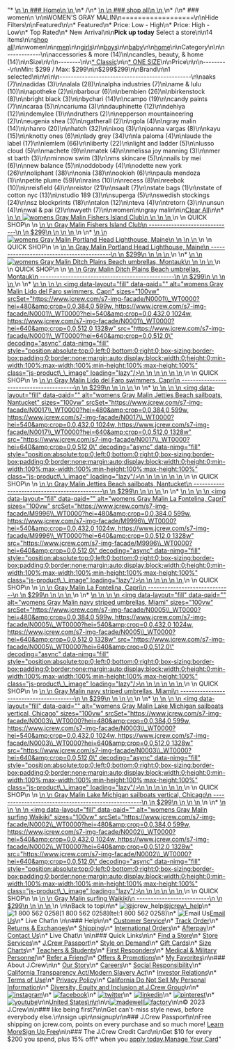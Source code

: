 "*   [\n    \n    ### Home\n    \n    ](/)\n*   /\n*   [\n    \n    ### shop all\n    \n    ](/all)\n*   /\n*   ### women\n    \n\nWOMEN'S GRAY MALIN\n==================\n\nHide Filters\n\nFeatured\n\n*   Featured\n*   Price: Low - High\n*   Price: High - Low\n*   Top Rated\n*   New Arrival\n\n**Pick up today** Select a store\n\n14 items\n\n[shop all](/all/?crawl=no)\n\nwomen\n\n[men](/all/mens?crawl=no)\n\n[girls](/all/girls?crawl=no)\n\n[boys](/all/boys?crawl=no)\n\n[baby](/all/baby?crawl=no)\n\n[home](/all/home?crawl=no)\n\nCategory\n\n\n------------\n\n[](/all/womens?sub-categories=womens-shopall-accessoriesAndMore&brand=GRAY%20MALIN&crawl=no)accessories & more (14)\n\n[](/all/womens?sub-categories=womens-shopall-home&brand=GRAY%20MALIN&crawl=no)candles, beauty, & home (14)\n\nSize\n\n\n--------\n\n[*   Classic](/all/womens?brand=GRAY%20MALIN&crawl=no&fit=Classic)\n\n[*   ONE SIZE](/all/womens?brand=GRAY%20MALIN&crawl=no&size=ONE%20SIZE)\n\nPrice\n\n\n---------\n\nMin: $299 / Max: $299\n\n$299$299\n\nBrand\n\n1 selected[](/all/womens?crawl=no)\n\n\n\n\n-----------------------------------------------\n\n[](/all/womens?brand=AAKS,GRAY%20MALIN&crawl=no)aaks (7)\n\n[](/all/womens?brand=ADIDAS,GRAY%20MALIN&crawl=no)adidas (3)\n\n[](/all/womens?brand=ALALA,GRAY%20MALIN&crawl=no)alala (28)\n\n[](/all/womens?brand=ALPHA%20INDUSTRIES,GRAY%20MALIN&crawl=no)alpha industries (7)\n\n[](/all/womens?brand=AME%20%26%20LULU,GRAY%20MALIN&crawl=no)ame & lulu (10)\n\n[](/all/womens?brand=APOTHEKE,GRAY%20MALIN&crawl=no)apotheke (2)\n\n[](/all/womens?brand=BARBOUR,GRAY%20MALIN&crawl=no)barbour (6)\n\n[](/all/womens?brand=BEMBIEN,GRAY%20MALIN&crawl=no)bembien (26)\n\n[](/all/womens?brand=Birkenstock,GRAY%20MALIN&crawl=no)birkenstock (8)\n\n[](/all/womens?brand=BRIGHT%20BLACK,GRAY%20MALIN&crawl=no)bright black (3)\n\n[](/all/womens?brand=BYCHARI,GRAY%20MALIN&crawl=no)bychari (14)\n\n[](/all/womens?brand=CAMPO,GRAY%20MALIN&crawl=no)campo (19)\n\n[](/all/womens?brand=CANDY%20PAINTS,GRAY%20MALIN&crawl=no)candy paints (7)\n\n[](/all/womens?brand=CARAA,GRAY%20MALIN&crawl=no)caraa (5)\n\n[](/all/womens?brand=CARIUMA,GRAY%20MALIN&crawl=no)cariuma (3)\n\n[](/all/womens?brand=DAUPHINETTE,GRAY%20MALIN&crawl=no)dauphinette (12)\n\n[](/all/womens?brand=DEHIYA,GRAY%20MALIN&crawl=no)dehiya (12)\n\n[](/all/womens?brand=DEMYLEE,GRAY%20MALIN&crawl=no)demylee (1)\n\n[](/all/womens?brand=DRUTHERS,GRAY%20MALIN&crawl=no)druthers (2)\n\n[](/all/womens?brand=EPPERSON%20MOUNTAINEERING,GRAY%20MALIN&crawl=no)epperson mountaineering (2)\n\n[](/all/womens?brand=EUGENIA%20SHEA,GRAY%20MALIN&crawl=no)eugenia shea (3)\n\n[](/all/womens?brand=GATHERALL,GRAY%20MALIN&crawl=no)gatherall (2)\n\n[](/all/womens?brand=GOLA,GRAY%20MALIN&crawl=no)gola (4)\n\n[](/all/womens?crawl=no)gray malin (14)\n\n[](/all/womens?brand=GRAY%20MALIN,HANRO&crawl=no)hanro (20)\n\n[](/all/womens?brand=GRAY%20MALIN,HATCH&crawl=no)hatch (32)\n\n[](/all/womens?brand=GRAY%20MALIN,IXOQ&crawl=no)ixoq (3)\n\n[](/all/womens?brand=GRAY%20MALIN,JOANNA%20VARGAS&crawl=no)joanna vargas (8)\n\n[](/all/womens?brand=GRAY%20MALIN,KAYU&crawl=no)kayu (15)\n\n[](/all/womens?brand=GRAY%20MALIN,KNOTTY%20ONES&crawl=no)knotty ones (6)\n\n[](/all/womens?brand=GRAY%20MALIN,LADY%20GREY&crawl=no)lady grey (34)\n\n[](/all/womens?brand=GRAY%20MALIN,LA%20PALOMA&crawl=no)la paloma (4)\n\n[](/all/womens?brand=GRAY%20MALIN,LAUDE%20THE%20LABEL&crawl=no)laude the label (17)\n\n[](/all/womens?brand=GRAY%20MALIN,LEMLEM&crawl=no)lemlem (66)\n\n[](/all/womens?brand=GRAY%20MALIN,LIBERTY&crawl=no)liberty (22)\n\n[](/all/womens?brand=GRAY%20MALIN,LIGHT%20AND%20LADDER&crawl=no)light and ladder (5)\n\n[](/all/womens?brand=GRAY%20MALIN,LUSSO%20CLOUD&crawl=no)lusso cloud (5)\n\n[](/all/womens?brand=GRAY%20MALIN,MACHETE&crawl=no)machete (9)\n\n[](/all/womens?brand=GRAY%20MALIN,MATEK&crawl=no)matek (4)\n\n[](/all/womens?brand=GRAY%20MALIN,MELISSA%20JOY%20MANNING&crawl=no)melissa joy manning (3)\n\n[](/all/womens?brand=GRAY%20MALIN,MER%20ST%20BARTH&crawl=no)mer st barth (3)\n\n[](/all/womens?brand=GRAY%20MALIN,MINNOW%20SWIM&crawl=no)minnow swim (3)\n\n[](/all/womens?brand=GRAY%20MALIN,MS%20SKINCARE&crawl=no)ms skincare (5)\n\n[](/all/womens?brand=GRAY%20MALIN,NAILS%20BY%20MEI&crawl=no)nails by mei (6)\n\n[](/all/womens?brand=GRAY%20MALIN,NEW%20BALANCE&crawl=no)new balance (5)\n\n[](/all/womens?brand=GRAY%20MALIN,ODDOBODY&crawl=no)oddobody (4)\n\n[](/all/womens?brand=GRAY%20MALIN,ODETTE%20NEW%20YORK&crawl=no)odette new york (26)\n\n[](/all/womens?brand=GRAY%20MALIN,OLIPHANT&crawl=no)oliphant (38)\n\n[](/all/womens?brand=GRAY%20MALIN,ONIA&crawl=no)onia (38)\n\n[](/all/womens?brand=GRAY%20MALIN,OOKIOH&crawl=no)ookioh (6)\n\n[](/all/womens?brand=GRAY%20MALIN,PAULA%20MENDOZA&crawl=no)paula mendoza (1)\n\n[](/all/womens?brand=GRAY%20MALIN,PETITE%20PLUME&crawl=no)petite plume (59)\n\n[](/all/womens?brand=GRAY%20MALIN,RAINS&crawl=no)rains (10)\n\n[](/all/womens?brand=GRAY%20MALIN,RECESS&crawl=no)recess (8)\n\n[](/all/womens?brand=GRAY%20MALIN,REEBOK&crawl=no)reebok (10)\n\n[](/all/womens?brand=GRAY%20MALIN,REISFIELD&crawl=no)reisfield (4)\n\n[](/all/womens?brand=GRAY%20MALIN,REISTOR&crawl=no)reistor (21)\n\n[](/all/womens?brand=GRAY%20MALIN,SAALT&crawl=no)saalt (7)\n\n[](/all/womens?brand=GRAY%20MALIN,STATE%20BAGS&crawl=no)state bags (1)\n\n[](/all/womens?brand=GRAY%20MALIN,STATE%20OF%20COTTON%20NYC&crawl=no)state of cotton nyc (13)\n\n[](/all/womens?brand=GRAY%20MALIN,STUDIO%20189&crawl=no)studio 189 (3)\n\n[](/all/womens?brand=GRAY%20MALIN,SUPERGA&crawl=no)superga (5)\n\n[](/all/womens?brand=GRAY%20MALIN,SWEDISH%20STOCKINGS&crawl=no)swedish stockings (24)\n\n[](/all/womens?brand=GRAY%20MALIN,SZ%20BLOCKPRINTS&crawl=no)sz blockprints (18)\n\n[](/all/womens?brand=GRAY%20MALIN,TALON&crawl=no)talon (12)\n\n[](/all/womens?brand=GRAY%20MALIN,TEVA&crawl=no)teva (4)\n\n[](/all/womens?brand=GRAY%20MALIN,TRETORN&crawl=no)tretorn (3)\n\n[](/all/womens?brand=GRAY%20MALIN,UNSUN&crawl=no)unsun (4)\n\n[](/all/womens?brand=GRAY%20MALIN,WAL%20%26%20PAI&crawl=no)wal & pai (2)\n\n[](/all/womens?brand=GRAY%20MALIN,WYETH&crawl=no)wyeth (7)\n\nwomen[](/all/?crawl=no)\n\ngray malin[](/all/womens?crawl=no)\n\n[Clear All](/all/?crawl=no)\n\n*   [\n    \n    ![womens Gray Malin Fishers Island Club](https://www.jcrew.com/s7-img-facade/N0013_WT0000?hei=640&crop=0,0,512,0)\n    \n    \n    \n    ](/p/womens/categories/accessories/home/art-decor/gray-malin-fishers-island-club/N0013?display=standard&fit=Classic&color_name=multi&colorProductCode=N0013)\n    \n    QUICK SHOP\n    \n    [\n    \n    Gray Malin Fishers Island Club\n    ------------------------------\n    \n    $299\n    \n    \n    \n    ](/p/womens/categories/accessories/home/art-decor/gray-malin-fishers-island-club/N0013?display=standard&fit=Classic&color_name=multi&colorProductCode=N0013)\n    \n*   [\n    \n    ![womens Gray Malin Portland Head Lighthouse, Maine](https://www.jcrew.com/s7-img-facade/N0016_WT0000?hei=640&crop=0,0,512,0)\n    \n    \n    \n    ](/p/womens/categories/accessories/home/art-decor/gray-malin-portland-head-lighthouse-maine/N0016?display=standard&fit=Classic&color_name=multi&colorProductCode=N0016)\n    \n    QUICK SHOP\n    \n    [\n    \n    Gray Malin Portland Head Lighthouse, Maine\n    ------------------------------------------\n    \n    $299\n    \n    \n    \n    ](/p/womens/categories/accessories/home/art-decor/gray-malin-portland-head-lighthouse-maine/N0016?display=standard&fit=Classic&color_name=multi&colorProductCode=N0016)\n    \n*   [\n    \n    ![womens Gray Malin Ditch Plains Beach umbrellas, Montauk](https://www.jcrew.com/s7-img-facade/M9995_WT0000?hei=640&crop=0,0,512,0)\n    \n    \n    \n    ](/p/womens/categories/accessories/home/art-decor/gray-malin-ditch-plains-beach-umbrellas-montauk/M9995?display=standard&fit=Classic&color_name=multi&colorProductCode=M9995)\n    \n    QUICK SHOP\n    \n    [\n    \n    Gray Malin Ditch Plains Beach umbrellas, Montauk\n    ------------------------------------------------\n    \n    $299\n    \n    \n    \n    ](/p/womens/categories/accessories/home/art-decor/gray-malin-ditch-plains-beach-umbrellas-montauk/M9995?display=standard&fit=Classic&color_name=multi&colorProductCode=M9995)\n    \n*   [\n    \n    ![womens Gray Malin Lido del Faro swimmers, Capri](data:image/gif;base64,R0lGODlhAQABAIAAAAAAAP///yH5BAEAAAAALAAAAAABAAEAAAIBRAA7)\n    \n    <img data-layout=\"fill\" data-qaid=\"\" alt=\"womens Gray Malin Lido del Faro swimmers, Capri\" sizes=\"100vw\" srcSet=\"https://www.jcrew.com/s7-img-facade/N0001\\_WT0000?hei=480&amp;crop=0,0,384,0 599w, https://www.jcrew.com/s7-img-facade/N0001\\_WT0000?hei=540&amp;crop=0,0,432,0 1024w, https://www.jcrew.com/s7-img-facade/N0001\\_WT0000?hei=640&amp;crop=0,0,512,0 1328w\" src=\"https://www.jcrew.com/s7-img-facade/N0001\\_WT0000?hei=640&amp;crop=0,0,512,0\" decoding=\"async\" data-nimg=\"fill\" style=\"position:absolute;top:0;left:0;bottom:0;right:0;box-sizing:border-box;padding:0;border:none;margin:auto;display:block;width:0;height:0;min-width:100%;max-width:100%;min-height:100%;max-height:100%\" class=\"js-product\\_\\_image\" loading=\"lazy\"/>\n    \n    \n    \n    \n    \n    ](/p/womens/categories/accessories/home/art-decor/gray-malin-lido-del-faro-swimmers-capri/N0001?display=standard&fit=Classic&color_name=multi&colorProductCode=N0001)\n    \n    QUICK SHOP\n    \n    [\n    \n    Gray Malin Lido del Faro swimmers, Capri\n    ----------------------------------------\n    \n    $299\n    \n    \n    \n    ](/p/womens/categories/accessories/home/art-decor/gray-malin-lido-del-faro-swimmers-capri/N0001?display=standard&fit=Classic&color_name=multi&colorProductCode=N0001)\n    \n*   [\n    \n    ![womens Gray Malin Jetties Beach sailboats, Nantucket](data:image/gif;base64,R0lGODlhAQABAIAAAAAAAP///yH5BAEAAAAALAAAAAABAAEAAAIBRAA7)\n    \n    <img data-layout=\"fill\" data-qaid=\"\" alt=\"womens Gray Malin Jetties Beach sailboats, Nantucket\" sizes=\"100vw\" srcSet=\"https://www.jcrew.com/s7-img-facade/N0017\\_WT0000?hei=480&amp;crop=0,0,384,0 599w, https://www.jcrew.com/s7-img-facade/N0017\\_WT0000?hei=540&amp;crop=0,0,432,0 1024w, https://www.jcrew.com/s7-img-facade/N0017\\_WT0000?hei=640&amp;crop=0,0,512,0 1328w\" src=\"https://www.jcrew.com/s7-img-facade/N0017\\_WT0000?hei=640&amp;crop=0,0,512,0\" decoding=\"async\" data-nimg=\"fill\" style=\"position:absolute;top:0;left:0;bottom:0;right:0;box-sizing:border-box;padding:0;border:none;margin:auto;display:block;width:0;height:0;min-width:100%;max-width:100%;min-height:100%;max-height:100%\" class=\"js-product\\_\\_image\" loading=\"lazy\"/>\n    \n    \n    \n    \n    \n    ](/p/womens/categories/accessories/home/art-decor/gray-malin-jetties-beach-sailboats-nantucket/N0017?display=standard&fit=Classic&color_name=multi&colorProductCode=N0017)\n    \n    QUICK SHOP\n    \n    [\n    \n    Gray Malin Jetties Beach sailboats, Nantucket\n    ---------------------------------------------\n    \n    $299\n    \n    \n    \n    ](/p/womens/categories/accessories/home/art-decor/gray-malin-jetties-beach-sailboats-nantucket/N0017?display=standard&fit=Classic&color_name=multi&colorProductCode=N0017)\n    \n*   [\n    \n    ![womens Gray Malin La Fontelina, Capri](data:image/gif;base64,R0lGODlhAQABAIAAAAAAAP///yH5BAEAAAAALAAAAAABAAEAAAIBRAA7)\n    \n    <img data-layout=\"fill\" data-qaid=\"\" alt=\"womens Gray Malin La Fontelina, Capri\" sizes=\"100vw\" srcSet=\"https://www.jcrew.com/s7-img-facade/M9996\\_WT0000?hei=480&amp;crop=0,0,384,0 599w, https://www.jcrew.com/s7-img-facade/M9996\\_WT0000?hei=540&amp;crop=0,0,432,0 1024w, https://www.jcrew.com/s7-img-facade/M9996\\_WT0000?hei=640&amp;crop=0,0,512,0 1328w\" src=\"https://www.jcrew.com/s7-img-facade/M9996\\_WT0000?hei=640&amp;crop=0,0,512,0\" decoding=\"async\" data-nimg=\"fill\" style=\"position:absolute;top:0;left:0;bottom:0;right:0;box-sizing:border-box;padding:0;border:none;margin:auto;display:block;width:0;height:0;min-width:100%;max-width:100%;min-height:100%;max-height:100%\" class=\"js-product\\_\\_image\" loading=\"lazy\"/>\n    \n    \n    \n    \n    \n    ](/p/womens/categories/accessories/home/art-decor/gray-malin-la-fontelina-capri/M9996?display=standard&fit=Classic&color_name=multi&colorProductCode=M9996)\n    \n    QUICK SHOP\n    \n    [\n    \n    Gray Malin La Fontelina, Capri\n    ------------------------------\n    \n    $299\n    \n    \n    \n    ](/p/womens/categories/accessories/home/art-decor/gray-malin-la-fontelina-capri/M9996?display=standard&fit=Classic&color_name=multi&colorProductCode=M9996)\n    \n*   [\n    \n    ![womens Gray Malin navy striped umbrellas, Miami](data:image/gif;base64,R0lGODlhAQABAIAAAAAAAP///yH5BAEAAAAALAAAAAABAAEAAAIBRAA7)\n    \n    <img data-layout=\"fill\" data-qaid=\"\" alt=\"womens Gray Malin navy striped umbrellas, Miami\" sizes=\"100vw\" srcSet=\"https://www.jcrew.com/s7-img-facade/N0005\\_WT0000?hei=480&amp;crop=0,0,384,0 599w, https://www.jcrew.com/s7-img-facade/N0005\\_WT0000?hei=540&amp;crop=0,0,432,0 1024w, https://www.jcrew.com/s7-img-facade/N0005\\_WT0000?hei=640&amp;crop=0,0,512,0 1328w\" src=\"https://www.jcrew.com/s7-img-facade/N0005\\_WT0000?hei=640&amp;crop=0,0,512,0\" decoding=\"async\" data-nimg=\"fill\" style=\"position:absolute;top:0;left:0;bottom:0;right:0;box-sizing:border-box;padding:0;border:none;margin:auto;display:block;width:0;height:0;min-width:100%;max-width:100%;min-height:100%;max-height:100%\" class=\"js-product\\_\\_image\" loading=\"lazy\"/>\n    \n    \n    \n    \n    \n    ](/p/womens/categories/accessories/home/art-decor/gray-malin-navy-striped-umbrellas-miami/N0005?display=standard&fit=Classic&color_name=multi&colorProductCode=N0005)\n    \n    QUICK SHOP\n    \n    [\n    \n    Gray Malin navy striped umbrellas, Miami\n    ----------------------------------------\n    \n    $299\n    \n    \n    \n    ](/p/womens/categories/accessories/home/art-decor/gray-malin-navy-striped-umbrellas-miami/N0005?display=standard&fit=Classic&color_name=multi&colorProductCode=N0005)\n    \n*   [\n    \n    ![womens Gray Malin Lake Michigan sailboats vertical, Chicago](data:image/gif;base64,R0lGODlhAQABAIAAAAAAAP///yH5BAEAAAAALAAAAAABAAEAAAIBRAA7)\n    \n    <img data-layout=\"fill\" data-qaid=\"\" alt=\"womens Gray Malin Lake Michigan sailboats vertical, Chicago\" sizes=\"100vw\" srcSet=\"https://www.jcrew.com/s7-img-facade/N0003\\_WT0000?hei=480&amp;crop=0,0,384,0 599w, https://www.jcrew.com/s7-img-facade/N0003\\_WT0000?hei=540&amp;crop=0,0,432,0 1024w, https://www.jcrew.com/s7-img-facade/N0003\\_WT0000?hei=640&amp;crop=0,0,512,0 1328w\" src=\"https://www.jcrew.com/s7-img-facade/N0003\\_WT0000?hei=640&amp;crop=0,0,512,0\" decoding=\"async\" data-nimg=\"fill\" style=\"position:absolute;top:0;left:0;bottom:0;right:0;box-sizing:border-box;padding:0;border:none;margin:auto;display:block;width:0;height:0;min-width:100%;max-width:100%;min-height:100%;max-height:100%\" class=\"js-product\\_\\_image\" loading=\"lazy\"/>\n    \n    \n    \n    \n    \n    ](/p/womens/categories/accessories/home/art-decor/gray-malin-lake-michigan-sailboats-vertical-chicago/N0003?display=standard&fit=Classic&color_name=multi&colorProductCode=N0003)\n    \n    QUICK SHOP\n    \n    [\n    \n    Gray Malin Lake Michigan sailboats vertical, Chicago\n    ----------------------------------------------------\n    \n    $299\n    \n    \n    \n    ](/p/womens/categories/accessories/home/art-decor/gray-malin-lake-michigan-sailboats-vertical-chicago/N0003?display=standard&fit=Classic&color_name=multi&colorProductCode=N0003)\n    \n*   [\n    \n    ![womens Gray Malin surfing Waikiki](data:image/gif;base64,R0lGODlhAQABAIAAAAAAAP///yH5BAEAAAAALAAAAAABAAEAAAIBRAA7)\n    \n    <img data-layout=\"fill\" data-qaid=\"\" alt=\"womens Gray Malin surfing Waikiki\" sizes=\"100vw\" srcSet=\"https://www.jcrew.com/s7-img-facade/N0002\\_WT0000?hei=480&amp;crop=0,0,384,0 599w, https://www.jcrew.com/s7-img-facade/N0002\\_WT0000?hei=540&amp;crop=0,0,432,0 1024w, https://www.jcrew.com/s7-img-facade/N0002\\_WT0000?hei=640&amp;crop=0,0,512,0 1328w\" src=\"https://www.jcrew.com/s7-img-facade/N0002\\_WT0000?hei=640&amp;crop=0,0,512,0\" decoding=\"async\" data-nimg=\"fill\" style=\"position:absolute;top:0;left:0;bottom:0;right:0;box-sizing:border-box;padding:0;border:none;margin:auto;display:block;width:0;height:0;min-width:100%;max-width:100%;min-height:100%;max-height:100%\" class=\"js-product\\_\\_image\" loading=\"lazy\"/>\n    \n    \n    \n    \n    \n    ](/p/womens/categories/accessories/home/art-decor/gray-malin-surfing-waikiki/N0002?display=standard&fit=Classic&color_name=multi&colorProductCode=N0002)\n    \n    QUICK SHOP\n    \n    [\n    \n    Gray Malin surfing Waikiki\n    --------------------------\n    \n    $299\n    \n    \n    \n    ](/p/womens/categories/accessories/home/art-decor/gray-malin-surfing-waikiki/N0002?display=standard&fit=Classic&color_name=multi&colorProductCode=N0002)\n    \n\nBack to top\n\n*   ![@jcrew_help](/next-static/images/sidecar-modules/footer/twitter-2.svg)[@jcrew\\_help](https://twitter.com/jcrew_help)\n*   ![1 800 562 0258](/next-static/images/sidecar-modules/footer/phone-2.svg)[1 800 562 0258](tel:1 800 562 0258)\n*   ![Email Us](/next-static/images/sidecar-modules/footer/email.svg)[Email Us](mailto:help@jcrew.com)\n*   Live Chat\n    \n\n### Help\n\n*   [Customer Service](/help/customer-service)\n*   [Track Order](/help/order-status)\n*   [Returns & Exchanges](/help/returns-exchanges)\n*   [Shipping](/help/shipping-handling)\n*   [International Orders](/help/international-orders)\n*   [Afterpay](/afterpay-faq)\n*   [Contact Us](/help/contact-us)\n*   Live Chat\n    \n\n### Quick Links\n\n*   [Find a Store](https://stores.jcrew.com/search)\n*   [Store Services](/s/store-services)\n*   [J.Crew Passport](/s/rewards)\n*   [Style on Demand](/s/style-on-demand)\n*   [Gift Cards](/help/gift-card)\n*   [Size Charts](/r/size-charts)\n*   [Teachers & Students](/s/teacher-student-discount)\n*   [First Responders](/s/military-medical-first-responder-discount)\n*   [Medical & Military Personnel](/s/military-medical-first-responder-discount)\n*   [Refer a Friend](/share)\n*   [Offers & Promotions](/best-deals)\n*   [My Favorites](/favorites)\n\n### About J.Crew\n\n*   [Our Story](/s/aboutus)\n*   [Careers](https://jobs.jcrew.com)\n*   [Social Responsibility](/s/corporate-responsibility)\n*   [California Transparency Act/Modern Slavery Act](/s/CSR-california-transparency-act)\n*   [Investor Relations](https://investors.jcrew.com)\n*   [Terms of Use](/help/terms-of-use)\n*   [Privacy Policy](/help/privacy-policy)\n*   [California Do Not Sell My Personal Information](https://jcrew.clarip.com/dsr/create?brand=jcrew&type=3)\n*   [Diversity, Equity and Inclusion at J.Crew Group](/s/diversity-equity-inclusion)\n\n*   [![instagram](/next-static/images/sidecar-modules/footer/instagram-2.svg)](http://instagram.com/jcrew)\n*   [![facebook](/next-static/images/sidecar-modules/footer/facebook-2.svg)](https://www.facebook.com/jcrew)\n*   [![twitter](/next-static/images/sidecar-modules/footer/twitter-2.svg)](https://twitter.com/jcrew)\n*   [![linkedin](/next-static/images/sidecar-modules/footer/linkedin.svg)](https://www.linkedin.com/company/j-crew)\n*   [![pinterest](/next-static/images/sidecar-modules/footer/pinterest-2.svg)](http://pinterest.com/jcrew/)\n*   [![youtube](/next-static/images/sidecar-modules/footer/youtube-2.svg)](http://www.youtube.com/user/jcrewinsider)\n\n[United States\n\n](/r/context-chooser)\n\n[![madewell](/next-static/images/sidecar-modules/footer/madewell.svg)](https://www.madewell.com)[![factory](/next-static/images/sidecar-modules/navigation/jcrew-factory-logo-black.svg)](https://factory.jcrew.com)\n\n© 2023 J.Crew\n\n### like being first?\n\nGet can't-miss style news, before everybody else.\n\nsign up\n\nsignup\n\n### J.Crew Passport\n\nFree shipping on jcrew.com, points on every purchase and so much more! [Learn More](/s/rewards)[Sign Up Free](/?register=true)\n\n### The J.Crew Credit Card\n\nGet $10 for every $200 you spend, plus 15% off\\* when you [apply today.](/s/credit-card)[Manage Your Card](https://d.comenity.net/jcrew/)"